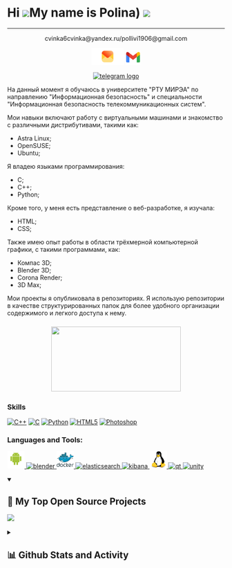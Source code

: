 Hi ![](https://user-images.githubusercontent.com/18350557/176309783-0785949b-9127-417c-8b55-ab5a4333674e.gif)My name is Polina)  <img src="https://readme-typing-svg.demolab.com/?lines=Programmer%20;Designer%20;Security Guard%20;Engineer%20&font=Fira%20Code&center=true&width=440&height=30&color=f75c7e&vCenter=true&pause=10&size=22" /></a>
===============================================================================================================================

--------------------------
<div align="center">
    <p>cvinka6cvinka@yandex.ru/pollivi1906@gmail.com</p>
    <img src="https://github.com/1Polina/image/blob/main/scale_1200.png?raw=true" height="39" />
    <img src="https://github.com/1Polina/image/blob/main/d04efe7341f7f30d7094cd39a5396c5c.png?raw=true" height="35" />
  </a>
    <p> </p>
  <a href="https://t.me/I0plv07" target="_blank">
    <img src="https://img.shields.io/static/v1?message=Telegram&logo=telegram&label=&color=2CA5E0&logoColor=white&labelColor=&style=for-the-badge" height="25" alt="telegram logo"  />
  </a>
</div>

На данный момент я обучаюсь в университете "РТУ МИРЭА" по направлению "Информационная безопасность" и специальности "Информационная безопасность телекоммуникационных систем". 

Мои навыки включают работу с виртуальными машинами и знакомство с различными дистрибутивами, такими как:
* Astra Linux;
* OpenSUSE;
* Ubuntu;

Я владею языками программирования:
* C;
* C++;
* Python;

Кроме того, у меня есть представление о веб-разработке, я изучала:
* HTML;
* CSS;

Также имею опыт работы в области трёхмерной компьютерной графики, с такими программами, как: 
* Компас 3D;
* Blender 3D;
* Corona Render;
* 3D Max;

Мои проекты я опубликовала в репозиториях. Я использую репозитории в качестве структурированных папок для более удобного организации содержимого и легкого доступа к нему.

###                       
###                                  
###              
<div align="center">
  <img height="150" width="300" src="https://github.com/1Polina/image/blob/main/hacker-reality-colored-keyboard.gif?raw=true"  />
</div>

### Skills
<p align="left">
<a href="https://docs.microsoft.com/en-us/cpp/?view=msvc-170" target="_blank" rel="noreferrer"><img src="https://raw.githubusercontent.com/danielcranney/readme-generator/main/public/icons/skills/cplusplus-colored.svg" width="36" height="36" alt="C++" /></a>
<a href="https://docs.microsoft.com/en-us/cpp/?view=msvc-170" target="_blank" rel="noreferrer"><img src="https://raw.githubusercontent.com/danielcranney/readme-generator/main/public/icons/skills/c-colored.svg" width="36" height="36" alt="C" /></a>
<a href="https://www.python.org/" target="_blank" rel="noreferrer"><img src="https://raw.githubusercontent.com/danielcranney/readme-generator/main/public/icons/skills/python-colored.svg" width="36" height="36" alt="Python" /></a>
<a href="https://developer.mozilla.org/en-US/docs/Glossary/HTML5" target="_blank" rel="noreferrer"><img src="https://raw.githubusercontent.com/danielcranney/readme-generator/main/public/icons/skills/html5-colored.svg" width="36" height="36" alt="HTML5" /></a>
<a href="https://www.adobe.com/uk/products/photoshop.html" target="_blank" rel="noreferrer"><img src="https://raw.githubusercontent.com/danielcranney/readme-generator/main/public/icons/skills/photoshop-colored.svg" width="36" height="36" alt="Photoshop" /></a>
</p>

<h3 align="left">Languages and Tools:</h3>
<p align="left"> <a href="https://developer.android.com" target="_blank" rel="noreferrer"> <img src="https://raw.githubusercontent.com/devicons/devicon/master/icons/android/android-original-wordmark.svg" alt="android" width="40" height="40"/> </a> <a href="https://www.blender.org/" target="_blank" rel="noreferrer"> <img src="https://download.blender.org/branding/community/blender_community_badge_white.svg" alt="blender" width="40" height="40"/> </a> <a href="https://www.docker.com/" target="_blank" rel="noreferrer"> <img src="https://raw.githubusercontent.com/devicons/devicon/master/icons/docker/docker-original-wordmark.svg" alt="docker" width="40" height="40"/> </a> <a href="https://www.elastic.co" target="_blank" rel="noreferrer"> <img src="https://www.vectorlogo.zone/logos/elastic/elastic-icon.svg" alt="elasticsearch" width="40" height="40"/> </a> <a href="https://www.elastic.co/kibana" target="_blank" rel="noreferrer"> <img src="https://www.vectorlogo.zone/logos/elasticco_kibana/elasticco_kibana-icon.svg" alt="kibana" width="40" height="40"/> </a> <a href="https://www.linux.org/" target="_blank" rel="noreferrer"> <img src="https://raw.githubusercontent.com/devicons/devicon/master/icons/linux/linux-original.svg" alt="linux" width="40" height="40"/> </a> <a href="https://www.qt.io/" target="_blank" rel="noreferrer"> <img src="https://upload.wikimedia.org/wikipedia/commons/0/0b/Qt_logo_2016.svg" alt="qt" width="40" height="40"/> </a> <a href="https://unity.com/" target="_blank" rel="noreferrer"> <img src="https://www.vectorlogo.zone/logos/unity3d/unity3d-icon.svg" alt="unity" width="40" height="40"/> </a> </p>

<details open> 
  <summary><h2>📘 My Top Open Source Projects</h2></summary>
  <p align="left">
    <img width="278" src="https://denvercoder1-github-readme-stats.vercel.app/api/pin/?username=DenverCoder1&repo=github-readme-streak-stats&theme=react&bg_color=1F222E&title_color=F75D7F&hide_border=true&icon_color=F8D866&show_icons=false"</a>
  </p>
<details> 

  
  <summary><h2>📊 Github Stats and Activity</h2></summary>
  <h3>🔥 Streak Stats</h3>
  </p>
